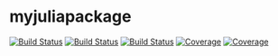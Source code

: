 # myjuliapackage

[![Build Status](https://github.com/ritavash01/myjuliapackage.jl/actions/workflows/CI.yml/badge.svg?branch=main)](https://github.com/ritavash01/myjuliapackage.jl/actions/workflows/CI.yml?query=branch%3Amain)
[![Build Status](https://app.travis-ci.com/ritavash01/myjuliapackage.jl.svg?branch=main)](https://app.travis-ci.com/ritavash01/myjuliapackage.jl)
[![Build Status](https://ci.appveyor.com/api/projects/status/github/ritavash01/myjuliapackage.jl?svg=true)](https://ci.appveyor.com/project/ritavash01/myjuliapackage-jl)
[![Coverage](https://codecov.io/gh/ritavash01/myjuliapackage.jl/branch/main/graph/badge.svg)](https://codecov.io/gh/ritavash01/myjuliapackage.jl)
[![Coverage](https://coveralls.io/repos/github/ritavash01/myjuliapackage.jl/badge.svg?branch=main)](https://coveralls.io/github/ritavash01/myjuliapackage.jl?branch=main)
